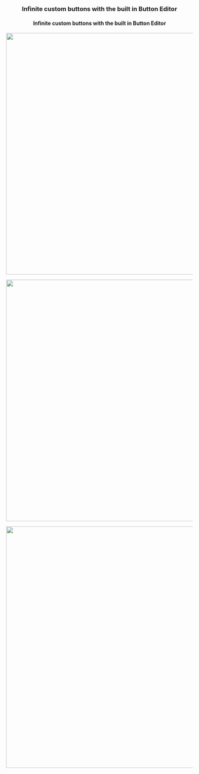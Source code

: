 <h3 align="center">Infinite custom buttons with the built in Button Editor</h3>

<h4 align="center">Infinite custom buttons with the built in Button Editor</h4>
<p align="center">
  <img src="https://i.imgur.com/PvFCjON.png" width="650" >
</p>

<p align="center">
  <img src="https://i.imgur.com/fX0y0IY.png" width="650" >
</p>

<p align="center">
  <img src="https://i.imgur.com/Otue6Hl.png" width="650" >
</p>

